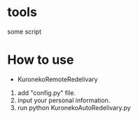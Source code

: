 # tools

some script


# How to use
- KuronekoRemoteRedelivary
1. add "config.py" file.
2. input your personal information.
3. run python KuronekoAutoRedelivary.py

